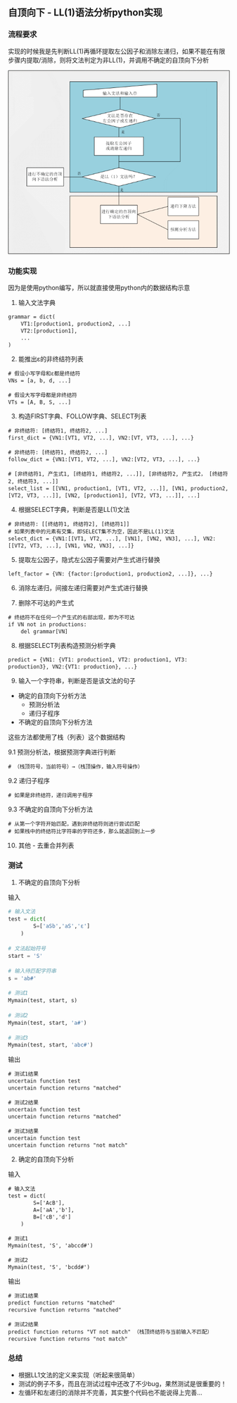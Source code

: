 ## 自顶向下 - LL(1)语法分析python实现

### 流程要求
实现的时候我是先判断LL(1)再循环提取左公因子和消除左递归，如果不能在有限步骤内提取/消除，则将文法判定为非LL(1)，并调用不确定的自顶向下分析

![](LL1.png)

### 功能实现

因为是使用python编写，所以就直接使用python内的数据结构示意

1. 输入文法字典
```
grammar = dict(
    VT1:[production1, production2, ...]
    VT2:[production1],
    ...
)
```

2. 能推出ε的非终结符列表
```
# 假设小写字母和ε都是终结符
VNs = [a, b, d, ...]

# 假设大写字母都是非终结符
VTs = [A, B, S, ...]

```

3. 构造FIRST字典、FOLLOW字典、SELECT列表
```
# 非终结符: [终结符1, 终结符2, ...]
first_dict = {VN1:[VT1, VT2, ...], VN2:[VT, VT3, ...], ...}

# 非终结符: [终结符1, 终结符2, ...]
follow_dict = {VN1:[VT1, VT2, ...], VN2:[VT2, VT3, ...], ...}

# [非终结符1, 产生式1, [终结符1, 终结符2, ...]], [非终结符2, 产生式2， [终结符2, 终结符3, ...]]
select_list = [[VN1, production1, [VT1, VT2, ...]], [VN1, production2, [VT2, VT3, ...]], [VN2, [production1], [VT2, VT3, ...]], ...]

```

4. 根据SELECT字典，判断是否是LL(1)文法
```
# 非终结符: [[终结符1, 终结符2], [终结符1]]
# 如果列表中的元素有交集，即SELECT集不为空，因此不是LL(1)文法
select_dict = {VN1:[[VT1, VT2, ...], [VN1], [VN2, VN3], ...], VN2:[[VT2, VT3, ...], [VN1, VN2, VN3], ...]}
```

5. 提取左公因子，隐式左公因子需要对产生式进行替换
```
left_factor = {VN: {factor:[production1, production2, ...]}, ...}
```

6. 消除左递归，间接左递归需要对产生式进行替换

7. 删除不可达的产生式
```
# 终结符不在任何一个产生式的右部出现，即为不可达
if VN not in productions:
    del grammar[VN]
```

8. 根据SELECT列表构造预测分析字典
```
predict = {VN1: {VT1: production1, VT2: production1, VT3: production3}, VN2:{VT1: production}, ...}
```

9. 输入一个字符串，判断是否是该文法的句子
- 确定的自顶向下分析方法
    - 预测分析法
    - 递归子程序
- 不确定的自顶向下分析方法

这些方法都使用了栈（列表）这个数据结构

9.1 预测分析法，根据预测字典进行判断
```
# （栈顶符号，当前符号）→（栈顶操作，输入符号操作）
```

9.2 递归子程序
```
# 如果是非终结符，递归调用子程序
```

9.3 不确定的自顶向下分析方法
```
# 从第一个字符开始匹配，遇到非终结符则进行尝试匹配
# 如果栈中的终结符比字符串的字符还多，那么就退回到上一步
```

10. 其他 - 去重合并列表

### 测试
1. 不确定的自顶向下分析

输入
```python
# 输入文法
test = dict(
        S=['aSb','aS','ε']
    )

# 文法起始符号
start = 'S'

# 输入待匹配字符串
s = 'ab#'

# 测试1
Mymain(test, start, s)

# 测试2
Mymain(test, start, 'a#')

# 测试3
Mymain(test, start, 'abc#')

```

输出
```
# 测试1结果
uncertain function test
uncertain function returns "matched"

# 测试2结果
uncertain function test
uncertain function returns "matched"

# 测试3结果
uncertain function test
uncertain function returns "not match"
```

2. 确定的自顶向下分析

输入
```
# 输入文法
test = dict(
        S=['AcB'],
        A=['aA','b'],
        B=['cB','d']
    )

# 测试1
Mymain(test, 'S', 'abccd#')

# 测试2
Mymain(test, 'S', 'bcdd#')
```

输出
```
# 测试1结果
predict function returns "matched"
recursive function returns "matched"

# 测试2结果
predict function returns "VT not match" （栈顶终结符与当前输入不匹配）
recursive function returns "not match"
```

### 总结
- 根据LL1文法的定义来实现（听起来很简单）
- 测试的例子不多，而且在测试过程中还改了不少bug，果然测试是很重要的！
- 左循环和左递归的消除并不完善，其实整个代码也不能说得上完善...